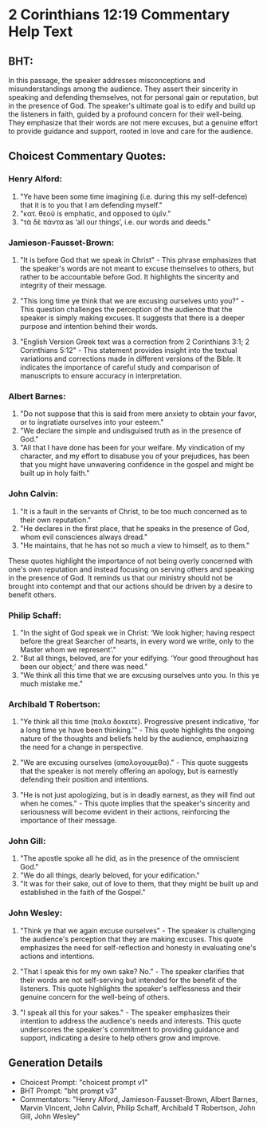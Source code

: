 # 2 Corinthians 12:19 Commentary Help Text

## BHT:
In this passage, the speaker addresses misconceptions and misunderstandings among the audience. They assert their sincerity in speaking and defending themselves, not for personal gain or reputation, but in the presence of God. The speaker's ultimate goal is to edify and build up the listeners in faith, guided by a profound concern for their well-being. They emphasize that their words are not mere excuses, but a genuine effort to provide guidance and support, rooted in love and care for the audience.

## Choicest Commentary Quotes:
### Henry Alford:
1. "Ye have been some time imagining (i.e. during this my self-defence) that it is to you that I am defending myself." 
2. "κατ. θεοῦ is emphatic, and opposed to ὑμῖν." 
3. "τὰ δὲ πάντα as ‘all our things’, i.e. our words and deeds."

### Jamieson-Fausset-Brown:
1. "It is before God that we speak in Christ" - This phrase emphasizes that the speaker's words are not meant to excuse themselves to others, but rather to be accountable before God. It highlights the sincerity and integrity of their message.

2. "This long time ye think that we are excusing ourselves unto you?" - This question challenges the perception of the audience that the speaker is simply making excuses. It suggests that there is a deeper purpose and intention behind their words.

3. "English Version Greek text was a correction from 2 Corinthians 3:1; 2 Corinthians 5:12" - This statement provides insight into the textual variations and corrections made in different versions of the Bible. It indicates the importance of careful study and comparison of manuscripts to ensure accuracy in interpretation.

### Albert Barnes:
1. "Do not suppose that this is said from mere anxiety to obtain your favor, or to ingratiate ourselves into your esteem."
2. "We declare the simple and undisguised truth as in the presence of God."
3. "All that I have done has been for your welfare. My vindication of my character, and my effort to disabuse you of your prejudices, has been that you might have unwavering confidence in the gospel and might be built up in holy faith."

### John Calvin:
1. "It is a fault in the servants of Christ, to be too much concerned as to their own reputation."
2. "He declares in the first place, that he speaks in the presence of God, whom evil consciences always dread."
3. "He maintains, that he has not so much a view to himself, as to them."

These quotes highlight the importance of not being overly concerned with one's own reputation and instead focusing on serving others and speaking in the presence of God. It reminds us that our ministry should not be brought into contempt and that our actions should be driven by a desire to benefit others.

### Philip Schaff:
1. "In the sight of God speak we in Christ: ‘We look higher; having respect before the great Searcher of hearts, in every word we write, only to the Master whom we represent’." 
2. "But all things, beloved, are for your edifying. ‘Your good throughout has been our object;’ and there was need."
3. "We think all this time that we are excusing ourselves unto you. In this ye much mistake me."

### Archibald T Robertson:
1. "Ye think all this time (παλα δοκειτε). Progressive present indicative, 'for a long time ye have been thinking.'" - This quote highlights the ongoing nature of the thoughts and beliefs held by the audience, emphasizing the need for a change in perspective.

2. "We are excusing ourselves (απολογουμεθα)." - This quote suggests that the speaker is not merely offering an apology, but is earnestly defending their position and intentions.

3. "He is not just apologizing, but is in deadly earnest, as they will find out when he comes." - This quote implies that the speaker's sincerity and seriousness will become evident in their actions, reinforcing the importance of their message.

### John Gill:
1. "The apostle spoke all he did, as in the presence of the omniscient God."
2. "We do all things, dearly beloved, for your edification."
3. "It was for their sake, out of love to them, that they might be built up and established in the faith of the Gospel."

### John Wesley:
1. "Think ye that we again excuse ourselves" - The speaker is challenging the audience's perception that they are making excuses. This quote emphasizes the need for self-reflection and honesty in evaluating one's actions and intentions.

2. "That I speak this for my own sake? No." - The speaker clarifies that their words are not self-serving but intended for the benefit of the listeners. This quote highlights the speaker's selflessness and their genuine concern for the well-being of others.

3. "I speak all this for your sakes." - The speaker emphasizes their intention to address the audience's needs and interests. This quote underscores the speaker's commitment to providing guidance and support, indicating a desire to help others grow and improve.


## Generation Details
- Choicest Prompt: "choicest prompt v1"
- BHT Prompt: "bht prompt v3"
- Commentators: "Henry Alford, Jamieson-Fausset-Brown, Albert Barnes, Marvin Vincent, John Calvin, Philip Schaff, Archibald T Robertson, John Gill, John Wesley"
